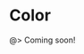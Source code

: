 <!-- 
title: Color Utility
location: ./custom-components/utils/color
type: page
layout: default
-->



# Color

@> Coming soon!

